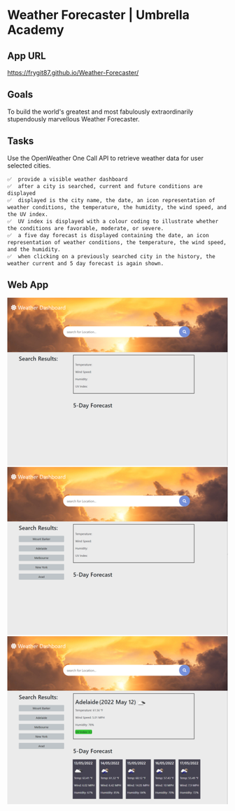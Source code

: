 # **Weather Forecaster | Umbrella Academy**

## **App URL**

https://frygit87.github.io/Weather-Forecaster/

## **Goals**

To build the world's greatest and most fabulously extraordinarily stupendously marvellous Weather Forecaster.

## **Tasks**

Use the OpenWeather One Call API to retrieve weather data for user selected cities.

    ✅  provide a visible weather dashboard
    ✅  after a city is searched, current and future conditions are displayed
    ✅  displayed is the city name, the date, an icon representation of weather conditions, the temperature, the humidity, the wind speed, and the UV index.
    ✅  UV index is displayed with a colour coding to illustrate whether the conditions are favorable, moderate, or severe.
    ✅  a five day forecast is displayed containing the date, an icon representation of weather conditions, the temperature, the wind speed, and the humidity.
    ✅  when clicking on a previously searched city in the history, the weather current and 5 day forecast is again shown.

## **Web App**

![Pre History ](/img/ss.png)
![Search History ](/img/sss.png)
![Post Search](/img/ss2.png)
